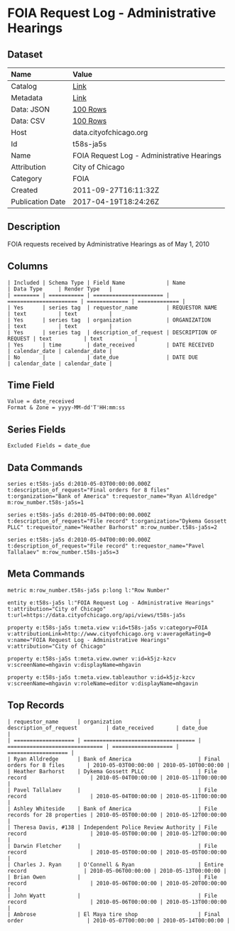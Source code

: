 # FOIA Request Log - Administrative Hearings

## Dataset

| Name | Value |
| :--- | :---- |
| Catalog | [Link](https://catalog.data.gov/dataset/foia-request-log-administrative-hearings-9bbe7) |
| Metadata | [Link](https://data.cityofchicago.org/api/views/t58s-ja5s) |
| Data: JSON | [100 Rows](https://data.cityofchicago.org/api/views/t58s-ja5s/rows.json?max_rows=100) |
| Data: CSV | [100 Rows](https://data.cityofchicago.org/api/views/t58s-ja5s/rows.csv?max_rows=100) |
| Host | data.cityofchicago.org |
| Id | t58s-ja5s |
| Name | FOIA Request Log - Administrative Hearings |
| Attribution | City of Chicago |
| Category | FOIA |
| Created | 2011-09-27T16:11:32Z |
| Publication Date | 2017-04-19T18:24:26Z |

## Description

FOIA requests received by Administrative Hearings as of May 1, 2010

## Columns

```ls
| Included | Schema Type | Field Name             | Name                   | Data Type     | Render Type   |
| ======== | =========== | ====================== | ====================== | ============= | ============= |
| Yes      | series tag  | requestor_name         | REQUESTOR NAME         | text          | text          |
| Yes      | series tag  | organization           | ORGANIZATION           | text          | text          |
| Yes      | series tag  | description_of_request | DESCRIPTION OF REQUEST | text          | text          |
| Yes      | time        | date_received          | DATE RECEIVED          | calendar_date | calendar_date |
| No       |             | date_due               | DATE DUE               | calendar_date | calendar_date |
```

## Time Field

```ls
Value = date_received
Format & Zone = yyyy-MM-dd'T'HH:mm:ss
```

## Series Fields

```ls
Excluded Fields = date_due
```

## Data Commands

```ls
series e:t58s-ja5s d:2010-05-03T00:00:00.000Z t:description_of_request="Final orders for 8 files" t:organization="Bank of America" t:requestor_name="Ryan Alldredge" m:row_number.t58s-ja5s=1

series e:t58s-ja5s d:2010-05-04T00:00:00.000Z t:description_of_request="File record" t:organization="Dykema Gossett PLLC" t:requestor_name="Heather Barhorst" m:row_number.t58s-ja5s=2

series e:t58s-ja5s d:2010-05-04T00:00:00.000Z t:description_of_request="File record" t:requestor_name="Pavel Tallalaev" m:row_number.t58s-ja5s=3
```

## Meta Commands

```ls
metric m:row_number.t58s-ja5s p:long l:"Row Number"

entity e:t58s-ja5s l:"FOIA Request Log - Administrative Hearings" t:attribution="City of Chicago" t:url=https://data.cityofchicago.org/api/views/t58s-ja5s

property e:t58s-ja5s t:meta.view v:id=t58s-ja5s v:category=FOIA v:attributionLink=http://www.cityofchicago.org v:averageRating=0 v:name="FOIA Request Log - Administrative Hearings" v:attribution="City of Chicago"

property e:t58s-ja5s t:meta.view.owner v:id=k5jz-kzcv v:screenName=mhgavin v:displayName=mhgavin

property e:t58s-ja5s t:meta.view.tableauthor v:id=k5jz-kzcv v:screenName=mhgavin v:roleName=editor v:displayName=mhgavin
```

## Top Records

```ls
| requestor_name      | organization                        | description_of_request         | date_received       | date_due            | 
| =================== | =================================== | ============================== | =================== | =================== | 
| Ryan Alldredge      | Bank of America                     | Final orders for 8 files       | 2010-05-03T00:00:00 | 2010-05-10T00:00:00 | 
| Heather Barhorst    | Dykema Gossett PLLC                 | File record                    | 2010-05-04T00:00:00 | 2010-05-11T00:00:00 | 
| Pavel Tallalaev     |                                     | File record                    | 2010-05-04T00:00:00 | 2010-05-11T00:00:00 | 
| Ashley Whiteside    | Bank of America                     | File records for 28 properties | 2010-05-05T00:00:00 | 2010-05-12T00:00:00 | 
| Theresa Davis, #138 | Independent Police Review Authority | File record                    | 2010-05-05T00:00:00 | 2010-05-12T00:00:00 | 
| Darwin Fletcher     |                                     | File record                    | 2010-05-05T00:00:00 | 2010-05-05T00:00:00 | 
| Charles J. Ryan     | O'Connell & Ryan                    | Entire record                  | 2010-05-06T00:00:00 | 2010-05-13T00:00:00 | 
| Brian Owen          |                                     | File record                    | 2010-05-06T00:00:00 | 2010-05-20T00:00:00 | 
| John Wyatt          |                                     | File record                    | 2010-05-06T00:00:00 | 2010-05-13T00:00:00 | 
| Ambrose             | El Maya tire shop                   | Final order                    | 2010-05-07T00:00:00 | 2010-05-14T00:00:00 | 
```